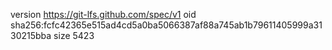 version https://git-lfs.github.com/spec/v1
oid sha256:fcfc42365e515ad4cd5a0ba5066387af88a745ab1b79611405999a3130215bba
size 5423
